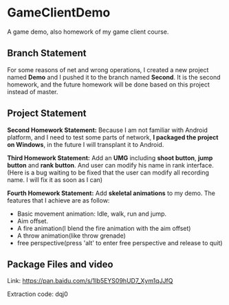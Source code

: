 # GameClientDemo

A game demo, also homework of my game client course.

## Branch Statement

For some reasons of net and wrong operations, I created a new project named **Demo** and I pushed it to the branch named **Second**. It is the second homework, and the future homework will be done based on this project instead of master.

## Project Statement

**Second Homework Statement:** Because I am not familiar with Android platform, and I need to test some parts of network, **I packaged the project on Windows**, in the future I will transplant it to Android.

**Third Homework Statement:** Add an **UMG** including **shoot button**, **jump button** and **rank button**.  And user can modify his name in rank interface. (Here is a bug waiting to be fixed that the user can modify all recording name. I will fix it as soon as I can)

**Fourth Homework Statement:** Add **skeletal animations** to my demo. The features that I achieve are as follow:

- Basic movement animation: Idle, walk, run and jump.
- Aim offset.
- A fire animation(I blend the fire animation with the aim offset)
- A throw animation(like throw grenade)
- free perspective(press 'alt' to enter free perspective and release to quit)

## Package Files and video

Link: https://pan.baidu.com/s/1Ib5EYS09hUD7_Xym1qJJfQ 

Extraction code: dqj0 